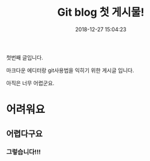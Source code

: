 ﻿---
title:  "Git blog 첫 게시물!"

date:   2018-12-27 15:04:23

categories: [Practice]

tags: [practice]
---
첫번째 글입니다.

마크다운 에디터랑 git사용법을 익히기 위한 게시글 입니다.

아직은 너무 어렵군요.

# 어려워요

## 어렵다구요

### 그렇습니다!!!
